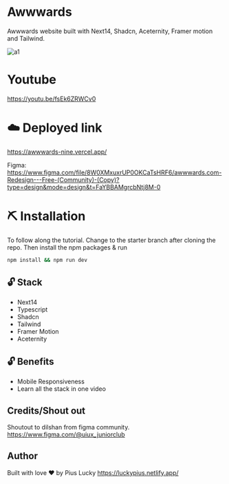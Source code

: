 # Awwwards
Awwwards website built with Next14, Shadcn, Aceternity, Framer motion and Tailwind.

![a1](https://github.com/PiusLucky/Awwwards/assets/32282934/9f18270e-ca7d-45cb-b5c2-20054af31697)

# Youtube
https://youtu.be/fsEk6ZRWCv0

# ☁️ Deployed link
https://awwwards-nine.vercel.app/

Figma:  
https://www.figma.com/file/8W0XMxuxrUP0OKCaTsHRF6/awwwards.com-Redesign---Free-(Community)-(Copy)?type=design&mode=design&t=FaYBBAMgrcbNtj8M-0

# ⛏️ Installation
To follow along the tutorial. Change to the starter branch  after cloning the repo.
Then install the npm packages & run
```bash
npm install && npm run dev
```


## 🔓 Stack
- Next14
- Typescript
- Shadcn
- Tailwind
- Framer Motion
- Aceternity

## 🔓 Benefits
- Mobile Responsiveness
- Learn all the stack in one video


## Credits/Shout out
Shoutout to dilshan from figma community.
https://www.figma.com/@uiux_juniorclub


## Author
Built with love ❤️ by Pius Lucky https://luckypius.netlify.app/

